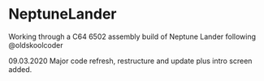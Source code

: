 # NeptuneLander
Working through a C64 6502 assembly build of Neptune Lander following @oldskoolcoder  

09.03.2020
Major code refresh, restructure and update plus intro screen added.
